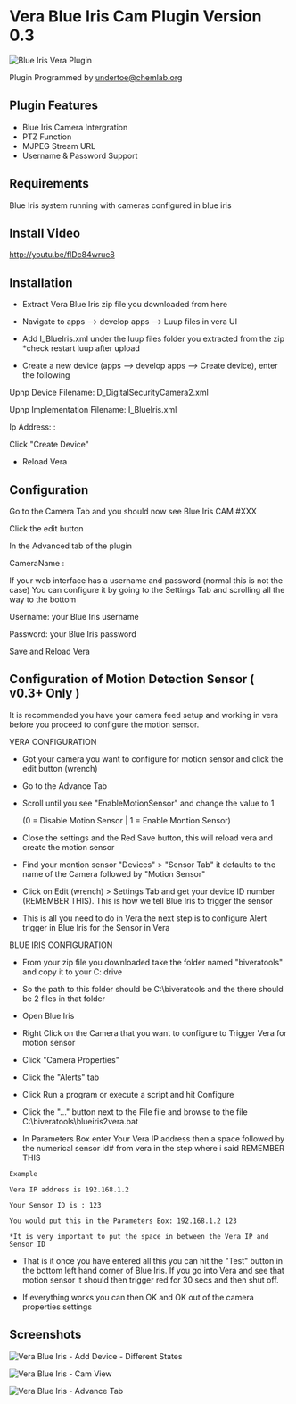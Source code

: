 Vera Blue Iris Cam Plugin Version 0.3
===========
![Blue Iris Vera Plugin](https://dl.dropboxusercontent.com/u/617004/BlueIris/Vera-Blue-Iris_LG.png "Blue Iris Vera Plugin")

Plugin Programmed by undertoe@chemlab.org


Plugin Features
-----------

- Blue Iris Camera Intergration
- PTZ Function
- MJPEG Stream URL
- Username & Password Support

Requirements
-----------

Blue Iris system running with cameras configured in blue iris

Install Video
-----------

http://youtu.be/flDc84wrue8

Installation
-----------

- Extract Vera Blue Iris zip file you downloaded from here 

- Navigate to apps --> develop apps --> Luup files in vera UI

- Add I_BlueIris.xml under the luup files folder you extracted from the zip *check restart luup after upload

- Create a new device (apps --> develop apps --> Create device), enter the following

Upnp Device Filename: D_DigitalSecurityCamera2.xml

Upnp Implementation Filename: I_BlueIris.xml

Ip Address: <IP ADDRESS OF BLUE IRIS server>:<Port>

Click "Create Device"

- Reload Vera


Configuration
-----------

Go to the Camera Tab and you should now see
Blue Iris CAM #XXX

Click the edit button

In the Advanced tab of the plugin

CameraName : <Enter the Camera Short Name from Blue Iris Config>

If your web interface has a username and password (normal this is not the case)
You can configure it by going to the Settings Tab and scrolling all the way to the bottom


Username: your Blue Iris username

Password: your Blue Iris password


Save and Reload Vera


Configuration of Motion Detection Sensor ( v0.3+ Only )
-----------

It is recommended you have your camera feed setup and working in vera before you proceed to configure
the motion sensor.


VERA CONFIGURATION

- Got your camera you want to configure for motion sensor and click the edit button (wrench)

- Go to the Advance Tab

- Scroll until you see "EnableMotionSensor" and change the value to 1
	
	(0 = Disable Motion Sensor | 1 = Enable Montion Sensor)

- Close the settings and the Red Save button, this will reload vera and create the motion sensor

- Find your montion sensor "Devices" > "Sensor Tab" it defaults to the name of the Camera followed by "Motion Sensor"

- Click on Edit (wrench) > Settings Tab and get your device ID number (REMEMBER THIS). This is how we tell Blue Iris to trigger the sensor

- This is all you need to do in Vera the next step is to configure Alert trigger in Blue Iris for the Sensor in Vera


BLUE IRIS CONFIGURATION

- From your zip file you downloaded take the folder named "biveratools" and copy it to your C: drive

- So the path to this folder should be C:\biveratools and the there should be 2 files in that folder

- Open Blue Iris

- Right Click on the Camera that you want to configure to Trigger Vera for motion sensor

- Click "Camera Properties"

- Click the "Alerts" tab

- Click Run a program or execute a script and hit Configure

- Click the "..." button next to the File file and browse to the file C:\biveratools\blueiris2vera.bat

- In Parameters Box enter Your Vera IP address then a space followed by the numerical sensor id# from vera in the step where i said REMEMBER THIS
```
Example

Vera IP address is 192.168.1.2

Your Sensor ID is : 123

You would put this in the Parameters Box: 192.168.1.2 123

*It is very important to put the space in between the Vera IP and Sensor ID
```
- That is it once you have entered all this you can hit the "Test" button in the bottom left hand corner of Blue Iris. If you go into Vera and see that motion sensor it should then trigger red for 30 secs and then shut off.

- If everything works you can then OK and OK out of the camera properties settings


Screenshots
-----------

![Vera Blue Iris - Add Device - Different States](https://dl.dropboxusercontent.com/u/617004/BlueIris/Add-Device.jpg "Vera Blue Iris - Add Device")

![Vera Blue Iris - Cam View](https://dl.dropboxusercontent.com/u/617004/BlueIris/Cam-View.jpg "Vera Blue Iris - Cam View")

![Vera Blue Iris - Advance Tab](https://dl.dropboxusercontent.com/u/617004/BlueIris/Advance.jpg "Vera Blue Iris - Advance Tab")
